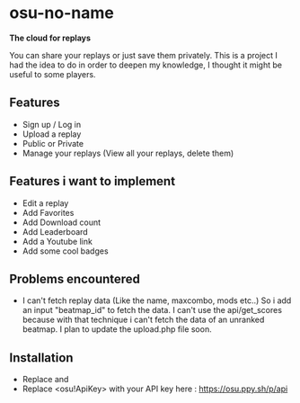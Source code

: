 # osu-no-name

__The cloud for replays__

You can share your replays or just save them privately.
This is a project I had the idea to do in order to deepen my knowledge, I thought it might be useful to some players.

## Features

* Sign up / Log in
* Upload a replay
* Public or Private
* Manage your replays (View all your replays, delete them)

## Features i want to implement

* Edit a replay
* Add Favorites
* Add Download count
* Add Leaderboard
* Add a Youtube link
* Add some cool badges

## Problems encountered

* I can't fetch replay data (Like the name, maxcombo, mods etc..) So i add an input "beatmap_id" to fetch the data.
I can't use the api/get_scores because with that technique i can't fetch the data of an unranked beatmap. I plan to update the upload.php
file soon.

## Installation

* Replace <dbName> and <password>
* Replace <osu!ApiKey> with your API key here : https://osu.ppy.sh/p/api
